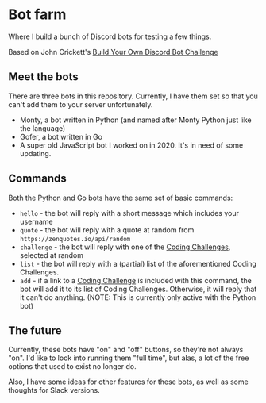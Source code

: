 # Bot farm

Where I build a bunch of Discord bots for testing a few things.

Based on John Crickett's [Build Your Own Discord Bot Challenge](https://codingchallenges.fyi/challenges/challenge-discord/)

## Meet the bots

There are three bots in this repository. Currently, I have them set so that you can't add them to your server unfortunately.

- Monty, a bot written in Python (and named after Monty Python just like the language)
- Gofer, a bot written in Go
- A super old JavaScript bot I worked on in 2020. It's in need of some updating.

## Commands

Both the Python and Go bots have the same set of basic commands:

- `hello` - the bot will reply with a short message which includes your username
- `quote` - the bot will reply with a quote at random from `https://zenquotes.io/api/random`
- `challenge` - the bot will reply with one of the [Coding Challenges](https://codingchallenges.fyi), selected at random
- `list` - the bot will reply with a (partial) list of the aforementioned Coding Challenges.
- `add` - if a link to a [Coding Challenge](https://codingchallenges.fyi) is included with this command, the bot will add it to its list of Coding Challenges. Otherwise, it will reply that it can't do anything.
  (NOTE: This is currently only active with the Python bot)

## The future

Currently, these bots have "on" and "off" buttons, so they're not always "on". I'd like to look into running them "full time", but alas, a lot of the free options that used to exist no longer do.

Also, I have some ideas for other features for these bots, as well as some thoughts for Slack versions.
